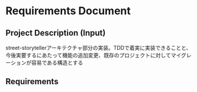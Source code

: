 # Requirements Document

## Project Description (Input)
street-storytellerアーキテクチャ部分の実装。TDDで着実に実装できることと、今後実要するにあたって機能の追加変更、既存のプロジェクトに対してマイグレーションが容易である構造とする

## Requirements
<!-- Will be generated in spec-requirements tool phase -->
